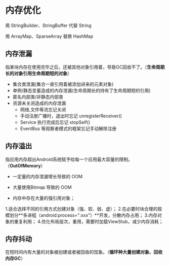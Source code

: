 # 内存优化



用 StringBuilder、StringBuffer 代替 String

用 ArrayMap、SparseArray 替换 HashMap



## 内存泄漏

指某块内存在使用完毕之后，还被其他对象引用着，导致GC回收不了。（**生命周期长的对象引用生命周期短的对象**）

- 集合类泄漏(集合一直引用着被添加进来的元素对象)
- 单例/静态变量造成的内存泄漏(生命周期长的持有了生命周期短的引用)
- 匿名内部类/非静态内部类
- 资源未关闭造成的内存泄漏
  - 网络,文件等流忘记关闭
  - 手动注册广播时，退出时忘记 unregisterReceiver()
  - Service 执行完成后忘记 stopSelf()
  - EventBus 等观察者模式的框架忘记手动解除注册





## 内存溢出

指应用内存超出Android系统赋予给每一个应用最大容量的限制。（**OutOfMemory**）

- 一定量的内存泄漏增长导致的 OOM

- 大量使用Bitmap 导致的 OOM

- 内存中存在大量的强引用对象；



1.适合选择不同的引用方式创建对象（强、软、弱、虚）；
2.在必要时块合理的按模划分**多进程（android:process=":xxx"）**开发，分散内存占用；
3.内存对象的重复利用；
4.优化布局层次，重用，需要时加载ViewStub，减少内存消耗；



## 内存抖动

在短时间内有大量的对象被创建或者被回收的现象。（**循环种大量创建对象、回收内存GC**）
